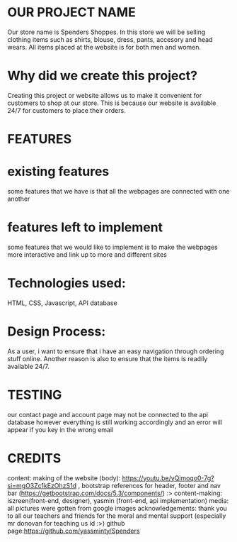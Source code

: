 # OUR PROJECT NAME
Our store name is Spenders Shoppes. In this store we will be selling clothing items such as shirts, blouse, dress, pants, accesory and head wears. All items placed at the website is for both men and women. 

# Why did we create this project?
Creating this project or website allows us to make it convenient for customers to shop at our store. This is because our website is available 24/7 for customers to place their orders. 

# FEATURES
# existing features
some features that we have is that all the webpages are connected with one another
# features left to implement
some features that we would like to implement is to make the webpages more interactive and link up to more and different sites

# Technologies used:
HTML, CSS, Javascript, API database

# Design Process:
As a user, i want to ensure that i have an easy navigation through ordering stuff online. Another reason is also to ensure that the items is readily available 24/7. 

# TESTING
our contact page and account page may not be connected to the api database however everything is still working accordingly and an error will appear if you key in the wrong email

# CREDITS
content: making of the website (body): https://youtu.be/yQimoqo0-7g?si=mgO3Zc1kEzOhzS1d , bootstrap references for header, footer and nav bar (https://getbootstrap.com/docs/5.3/components/) :>
content-making: iszreen(front-end, designer), yasmin (front-end, api implementation)
media: all pictures were gotten from google images
acknowledgements: thank you to all our teachers and friends for the moral and mental support (especially mr donovan for teaching us id :>) github page:https://github.com/yassminty/Spenders
